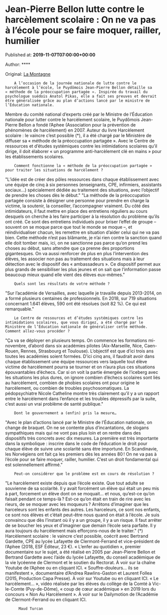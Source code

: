 
# Jean-Pierre Bellon lutte contre le harcèlement scolaire : On ne va pas à l’école pour se faire moquer, railler, humilier

Published at: **2019-11-07T07:00:00+00:00**

Author: ****

Original: [La Montagne](https://www.lamontagne.fr/clermont-ferrand-63000/actualites/jean-pierre-bellon-lutte-contre-le-harcelement-scolaire-on-ne-va-pas-a-lecole-pour-se-faire-moquer-railler-humilier_13679083/)


        A l’occasion de la journée nationale de lutte contre le harcèlement à l’école, le Puydômois Jean-Pierre Bellon détaille sa « méthode de la préoccupation partagée ». Inspirée du travail du psychologue suédois Anatol Pikas, elle a fait ses preuves et devrait être généralisée grâce au plan d’actions lancé par le ministre de l’Éducation nationale.
      
Membre du comité national d’experts créé par le Ministre de l’Éducation nationale pour lutter contre le harcèlement scolaire, le Puydômois Jean-Pierre Bellon a fondé l’Aphee (Association pour la prévention de phénomènes de harcèlement) en 2007.
Auteur du livre Harcèlement scolaire : le vaincre c’est possible (*), il a été chargé par le Ministère de diffuser sa « méthode de la préoccupation partagée ». Avec le Centre de ressources et d’études systémiques contre les intimidations scolaires qu’il dirige, il doit élaborer « un programme anti-harcèlement clé en mains » pour les établissements scolaires.

        Comment fonctionne la « méthode de la préoccupation partagée » pour traiter les situations de harcèlement ?
      
"L’idée est de créer des pôles ressources dans chaque établissement avec une équipe de cinq à six personnes (enseignants, CPE, infirmiers, assistants sociaux…) spécialement dédiée au traitement des situations, avec l’objectif de prendre les choses dès le début."
"La méthode de la préoccupation partagée consiste à désigner une personne pour prendre en charge la victime, la soutenir, la conseiller, l’accompagner vraiment. Du côté des intimidateurs, il faut mettre en place des entretiens réguliers au cours desquels on cherche à les faire participer à la résolution du problème qu’ils ont créé. Ce sont des entretiens individuels pour briser l’effet de groupe – souvent on se moque parce que tout le monde se moque –, et réindividualiser chacun, les remettre en situation d’aider celui qui ne va pas bien.
Cette méthode n’est pas blâmante, je n’ai rien contre la sanction quand elle doit tomber mais, ici, on ne sanctionne pas parce qu’on prend les choses au début, sans attendre que ça prenne des proportions gigantesques. On va aussi renforcer de plus en plus l’intervention des élèves, les associer non pas au traitement des situations mais à leur détection avec le dispositif des « ambassadeurs ». Ce dispositif permet aux plus grands de sensibiliser les plus jeunes et on sait que l’information passe beaucoup mieux quand elle vient des élèves eux-mêmes."

        Quels sont les résultats de votre méthode ?
      
"Sur l’académie de Versailles, avec laquelle je travaille depuis 2013-2014, on a formé plusieurs centaines de professionnels. En 2018, sur 719 situations concernant 1.641 élèves, 590 ont été résolues (soit 82 %). Ce qui est remarquable."

        Le Centre de ressources et d’études systémiques contre les intimidations scolaires, que vous dirigez, a été chargé par le Ministère de l’Éducation nationale de généraliser cette méthode. Comment allez-vous procéder ?
      
"Ça va se déployer en plusieurs temps. On commence les formations mi-novembre, d’abord dans six académies pilotes (Aix-Marseille, Nice, Caen-Rouen, Rennes, Strasbourg et Toulouse). L’objectif est que d’ici trois ans toutes les académies soient formées. D’ici cinq ans, il faudrait avoir dans chaque établissement une équipe ressources vers laquelle tout élève victime de harcèlement pourra se tourner et on n’aura plus ces situations épouvantables d’échecs. Car si on voit la partie émergée de l’iceberg avec les situations les plus dures, on ignore combien d’échecs scolaires sont liés au harcèlement, combien de phobies scolaires ont pour origine le harcèlement, ou combien de troubles psychosomatiques. La pédopsychiatre Nicole Catheline montre très clairement qu’il y a un rapport entre le harcèlement dans l’enfance et les troubles dépressifs par la suite, c’est aussi un vrai problème de santé publique."

        Dont le gouvernement a (enfin) pris la mesure…
      
"Avec le plan d’actions lancé par le Ministre de l’Éducation nationale, on change de braquet. On ne se contente plus d’incantations, de slogans sympathiques mais qui ne vont pas plus loin et on rentre dans des dispositifs très concrets avec dix mesures. La première est très importante dans la symbolique : inscrire dans le code de l’éducation le droit pour chaque élève de suivre une scolarité sans être importuné. En Scandinavie, les Norvégiens ont fait ça les premiers dès les années 80 ! On ne va pas à l’école pour se faire moquer, railler, humilier. C’est un droit fondamental qui est solennellement affirmé."

        Peut-on considérer que le problème est en cours de résolution ?
      
"Le harcèlement existe depuis que l’école existe. Que tout adulte se souvienne de sa scolarité. Il y avait forcément un élève qui était un peu mis à part, forcement un élève dont on se moquait… et nous, qu’est-ce qu’on faisait pendant ce temps-là ? Est-ce qu’on était en train de rire avec les rieurs, de se moquer avec les moqueurs ? Arrêtons d’imaginer que les harceleurs sont les enfants des autres. Les harceleurs, ce sont nos enfants, ce sont nos élèves et c’était peut-être nous quand on était à l’école. Je suis convaincu que dès l’instant où il y a un groupe, il y a un risque. Il faut arrêter de se boucher les yeux et d’imaginer que demain l’école sera parfaite. Il y aura toujours du harcèlement mais efforçons-nous de le traiter."
(*) Harcèlement scolaire : le vaincre c’est possible, coécrit avec Bertrand Gardette, CPE au lycée Lafayette de Clermont-Ferrand et vice-président de l’Aphee (2018, ESF Éditeur, 23 €).
« L’enfer au quotidien », premier documentaire sur le sujet, a été réalisé en 2005 par Jean-Pierre Bellon et Bertrand Gardette avec l’aide du lycée Lafayette, du conseil académique de la vie lycéenne de Clermont et le soutien du Rectorat. À voir sur la chaîne Youtube de l’Aphee ou en cliquant ICI.
« Souffre-douleurs... ils se manifestent », documentaire d’Andrea Rawlins-Gaston et Laurent Follea (2015, Production Capa Presse). À voir sur Youtube ou en cliquant ICI.
« Le harcèlement… », vidéo réalisée par les élèves du collège de la Comté à Vic-le-Comte (Puy-de-Dôme), « coup de cœur académique » en 2019 lors du concours « Non Au Harcèlement ». À voir sur le Dailymotion de l’Académie de Clermont-Ferrand ou en cliquant ICI.

        
          Maud Turcan
        
      
